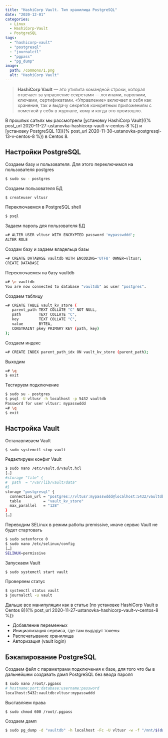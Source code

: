 ```yaml
---
title: "HashiCorp Vault. Тип хранилища PostgreSQL"
date: "2020-12-01"
categories: 
  - Linux
  - HashiCorp-Vault
  - PostgreSQL
tags: 
  - "hashicorp-vault"
  - "postgresql"
  - "journalctl"
  - "pgpass"
  - "pg_dump"
image:
  path: /commons/1.png
  alt: "HashiCorp Vault"
---
```


> **HashiCorp Vault** — это утилита командной строки, которая отвечает за управление секретами — логинами, паролями, ключами, сертификатами. «Управление» включает в себя как хранение, так и выдачу секретов конкретным приложениям с пометкой у себя в журнале, кому и когда это произошло.

В прошлых сатьях мы рассмотрели [установку HashiCorp Vault]({% post_url 2020-11-27-ustanovka-hashicorp-vault-v-centos-8 %}) и [установку PostgreSQL 13]({% post_url 2020-11-30-ustanovka-postgresql-13-v-centos-8 %}) в Centos 8.

## Настройки PostgreSQL

Создаем базу и пользователя. Для этого переключимся на пользователя postgres

```sh
$ sudo su - postgres
```

Создаем пользователя БД

```sh
$ createuser vltusr
```

Переключаемся в PostgreSQL shell

```sh
$ psql
```

Задаем пароль для пользователя БД

```sh
=# ALTER USER vltusr WITH ENCRYPTED password 'mypasswddd';
ALTER ROLE
```

Создам базу и задаем владельца базы

```sh
=# CREATE DATABASE vaultdb WITH ENCODING='UTF8' OWNER=vltusr;
CREATE DATABASE
```

Переключаемся на базу vaultdb

```sh
=# \c vaultdb
You are now connected to database "vaultdb" as user "postgres".
```

Создаем таблицу

```sh
=# CREATE TABLE vault_kv_store (
   parent_path TEXT COLLATE "C" NOT NULL,
   path        TEXT COLLATE "C",
   key         TEXT COLLATE "C",
   value       BYTEA,
   CONSTRAINT pkey PRIMARY KEY (path, key)
);
```

Создаем индекс

```sh
=# CREATE INDEX parent_path_idx ON vault_kv_store (parent_path);
```

Выходим

```sh
=# \q
$ exit
```

Тестируем подключение

```sh
$ sudo su - postgres
$ psql -U vltusr -h localhost -p 5432 vaultdb
Password for user vltusr: mypasswddd
=# \q
$ exit
```

## Настройка Vault

Останавливаем Vault

```sh
$ sudo systemctl stop vault
```

Редактируем конфиг Vault

```sh
$ sudo nano /etc/vault.d/vault.hcl
[…]
#storage "file" {
#  path  = "/var/lib/vault/data"
#}
storage "postgresql" {
  connection_url = "postgres://vltusr:mypasswddd@localhost:5432/vaultdb?sslmode=disable"
  table          = "vault_kv_store"
  max_parallel   = "128"
}
[…]
```

Переводим SELinux в режим работы premissive, иначе сервис Vault не будет стартовать

```sh
$ sudo setenforce 0
$ sudo nano /etc/selinux/config
[…]
SELINUX=permissive
```

Запускаем Vault

```sh
$ sudo systemctl start vault
```

Проверяем статус

```sh
$ systemctl status vault
$ journalctl -u vault
```

Дальше все манипуляции как в статье [по установке HashiCorp Vault в Centos 8]({% post_url 2020-11-27-ustanovka-hashicorp-vault-v-centos-8 %}):

- Добавление переменных
- Инициализация сервиса, где там выдадут токены
- Распечатывание хранилища
- Авторизация (vault login)

## Бэкапирование PostgreSQL

Создаем файл с параметрами подключения к базе, для того что бы в дальнейшем создавать дамп PostgreSQL без ввода пароля

```sh
$ sudo nano /root/.pgpass
# hostname:port:database:username:password
localhost:5432:vaultdb:vltusr:mypasswddd
```

Выставляем права

```sh
$ sudo chmod 600 /root/.pgpass
```

Создаем дамп

```sh
$ sudo pg_dump -d "vaultdb" -h localhost -Fc -U vltusr -w -f "/mnt/$(date +%Y%m%d_%H%M%S)_vaultdb.dump"
```